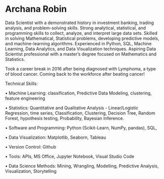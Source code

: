 # Archana Robin
 
Data Scientist with a demonstrated history in investment banking, trading analysis, and problem-solving skills. Strong analytical, statistical, and programming skills to collect, analyze, and interpret large data sets. Skilled in solving Mathematical, Statistical problems, developing predictive models, and machine-learning algorithms. Experienced in Python, SQL, Machine Learning, Data Analytics, and Data Visualization techniques. Aspiring Data Scientist professional with a master’s degree focused on Mathematics and Statistics.

 Took a career break in 2016 after being diagnosed with Lymphoma, a type of blood cancer. Coming back to the workforce after beating cancer!

Technical Skills:

• Machine Learning: classification, Predictive Data Modeling, clustering, feature engineering

• Statistics: Quantitative and Qualitative Analysis - Linear/Logistic Regression, time series, Classification, 
 Clustering, Decision Tree, Random Forest, hypothesis testing, Probability, Bayesian Inference.
 
• Software and Programming: Python (Scikit-Learn, NumPy, pandas), SQL,

• Data Visualization: Matplotlib, Seaborn, Tableau

• Version Control: Github

• Tools: APIs, MS Office, Jupyter Notebook, Visual Studio Code

• Data Science Methods: Mining, Wrangling, Modelling, Predictive Analysis, Visualization, Storytelling

